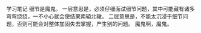 学习笔记
细节是魔鬼。
一层意思是，必须仔细面试细节问题，其中可能藏有诸多弯弯绕绕，一不小心就会使结果南辕北辙。
二层意思是，不能太沉浸于细节问题，否则可能会对整体加固失去掌握，产生别的问题。
魔鬼啊，魔鬼。
